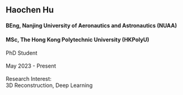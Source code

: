 ## Haochen Hu
#### BEng, Nanjing University of Aeronautics and Astronautics (NUAA)
#### MSc, The Hong Kong Polytechnic University (HKPolyU)

<div align="justify">
PhD Student
<br/><br/>
May 2023 - Present
<br/><br/>
Research Interest: <br/>
3D Reconstruction, Deep Learning
</div>
